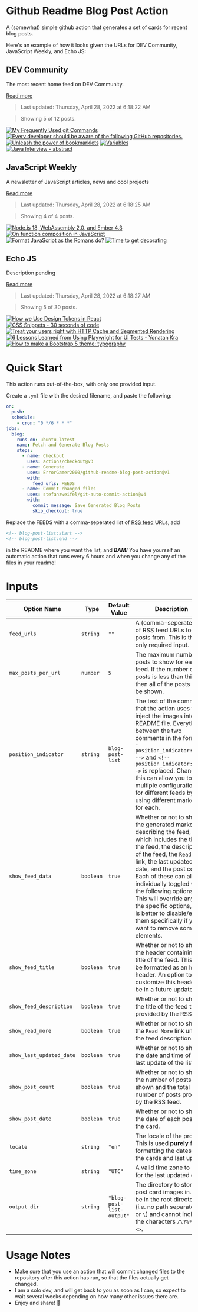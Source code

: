 # Github Readme Blog Post Action

A (somewhat) simple github action that generates a set of cards for recent blog posts.

Here's an example of how it looks given the URLs for DEV Community, JavaScript Weekly, and Echo JS:

<!-- post-list:start -->
## DEV Community

The most recent home feed on DEV Community.

[Read more](https://dev.to)
> Last updated: Thursday, April 28, 2022 at 6:18:22 AM

> Showing 5 of 12 posts.

[![My Frequently Used git Commands](https://raw.githubusercontent.com/ErrorGamer2000/github-readme-blog-post-action/main/generated_files/DEV_Community/My_Frequently_Used_git_Commands.svg)](https://dev.to/rohithv07/my-frequently-used-git-commands-3g1h)
[![Every developer should be aware of the following GitHub repositories.](https://raw.githubusercontent.com/ErrorGamer2000/github-readme-blog-post-action/main/generated_files/DEV_Community/Every_developer_should_be_aware_of_the_following_GitHub_repositories..svg)](https://dev.to/annoh_karlgusta/every-developer-should-be-aware-of-the-following-github-repositories-4hmg)
[![Unleash the power of bookmarklets](https://raw.githubusercontent.com/ErrorGamer2000/github-readme-blog-post-action/main/generated_files/DEV_Community/Unleash_the_power_of_bookmarklets.svg)](https://dev.to/amirhe/unleash-the-power-of-bookmarklets-4397)
[![Variables](https://raw.githubusercontent.com/ErrorGamer2000/github-readme-blog-post-action/main/generated_files/DEV_Community/Variables.svg)](https://dev.to/diamondkhan/variables-4pch)
[![Java Interview - abstract](https://raw.githubusercontent.com/ErrorGamer2000/github-readme-blog-post-action/main/generated_files/DEV_Community/Java_Interview_-_abstract.svg)](https://dev.to/yigi/java-interview-abstract-1e32)


## JavaScript Weekly

A newsletter of JavaScript articles, news and cool projects

[Read more](https://javascriptweekly.com/)
> Last updated: Thursday, April 28, 2022 at 6:18:25 AM

> Showing 4 of 4 posts.

[![Node.js 18, WebAssembly 2.0, and Ember 4.3](https://raw.githubusercontent.com/ErrorGamer2000/github-readme-blog-post-action/main/generated_files/JavaScript_Weekly/Node.js_18__WebAssembly_2.0__and_Ember_4.3.svg)](https://javascriptweekly.com/issues/586)
[![On function composition in JavaScript](https://raw.githubusercontent.com/ErrorGamer2000/github-readme-blog-post-action/main/generated_files/JavaScript_Weekly/On_function_composition_in_JavaScript.svg)](https://javascriptweekly.com/issues/585)
[![Format JavaScript as the Romans do?](https://raw.githubusercontent.com/ErrorGamer2000/github-readme-blog-post-action/main/generated_files/JavaScript_Weekly/Format_JavaScript_as_the_Romans_do_.svg)](https://javascriptweekly.com/issues/584)
[![Time to get decorating](https://raw.githubusercontent.com/ErrorGamer2000/github-readme-blog-post-action/main/generated_files/JavaScript_Weekly/Time_to_get_decorating.svg)](https://javascriptweekly.com/issues/583)


## Echo JS

Description pending

[Read more](
http://www.echojs.com
)
> Last updated: Thursday, April 28, 2022 at 6:18:27 AM

> Showing 5 of 30 posts.

[![How we Use Design Tokens in React](https://raw.githubusercontent.com/ErrorGamer2000/github-readme-blog-post-action/main/generated_files/_Echo_JS_/How_we_Use_Design_Tokens_in_React.svg)](https://blog.bitsrc.io/how-we-use-design-tokens-in-react-5396dd897ace)
[![CSS Snippets - 30 seconds of code](https://raw.githubusercontent.com/ErrorGamer2000/github-readme-blog-post-action/main/generated_files/_Echo_JS_/CSS_Snippets_-_30_seconds_of_code.svg)](
https://www.30secondsofcode.org/css/p/1
)
[![
Treat your users right with HTTP Cache and Segmented Rendering
](https://raw.githubusercontent.com/ErrorGamer2000/github-readme-blog-post-action/main/generated_files/_Echo_JS_/_Treat_your_users_right_with_HTTP_Cache_and_Segmented_Rendering_.svg)](
https://medium.com/me/stats/post/7a4f4761b549
)
[![6 Lessons Learned from Using Playwright for UI Tests - Yonatan Kra](https://raw.githubusercontent.com/ErrorGamer2000/github-readme-blog-post-action/main/generated_files/_Echo_JS_/6_Lessons_Learned_from_Using_Playwright_for_UI_Tests_-_Yonatan_Kra.svg)](https://yonatankra.com/6-lessons-learned-from-using-playwright/)
[![How to make a Bootstrap 5 theme: typography](https://raw.githubusercontent.com/ErrorGamer2000/github-readme-blog-post-action/main/generated_files/_Echo_JS_/How_to_make_a_Bootstrap_5_theme__typography.svg)](https://adropincalm.com/blog/how-to-make-a-bootstrap-5-theme-typography/)


<!-- post-list:end -->

# Quick Start

This action runs out-of-the-box, with only one provided input.

Create a `.yml` file with the desired filename, and paste the following:

```yml
on:
  push:
  schedule:
    - cron: "0 */6 * * *"
jobs:
  blog:
    runs-on: ubuntu-latest
    name: Fetch and Generate Blog Posts
    steps:
      - name: Checkout
        uses: actions/checkout@v3
      - name: Generate
        uses: ErrorGamer2000/github-readme-blog-post-action@v1
        with:
          feed_urls: FEEDS
      - name: Commit changed files
        uses: stefanzweifel/git-auto-commit-action@v4
        with:
          commit_message: Save Generated Blog Posts
          skip_checkout: true
```

Replace the FEEDS with a comma-seperated list of [RSS feed](https://rss.com/blog/how-do-rss-feeds-work/) URLs, add

```md
<!-- blog-post-list:start -->
<!-- blog-post-list:end -->
```

in the README where you want the list, and **_BAM!_** You have yourself an automatic action that runs every 6 hours and when you change any of the files in your readme!

# Inputs

<table>
  <thead>
    <tr>
      <th>Option Name</th>
      <th>Type</th>
      <th>Default Value</th>
      <th>Description</th>
    </tr>
  </thead>
  <tbody>
    <tr>
      <td><code>feed_urls</code></td>
      <td><code>string</code></td>
      <td><code>""</code></td>
      <td>A (comma-seperated) list of RSS feed URLs to load posts from. This is the only required input.</td>
    </tr>
    <tr>
      <td><code>max_posts_per_url</code></td>
      <td><code>number</code></td>
      <td><code>5</code></td>
      <td>The maximum number of posts to show for each feed. If the number of posts is less than this, then all of the posts will be shown.</td>
    </tr>
    <tr>
      <td><code>position_indicator</code></td>
      <td><code>string</code></td>
      <td><code>blog-post-list</code></td>
      <td>The text of the comments that the action uses to inject the images into the README file. Everything between the two comments in the form <code>&lt;!-- position_indicator:start --&gt;</code> and <code>&lt;!-- position_indicator:end --&gt;</code> is replaced. Changing this can allow you to use multiple configurations for different feeds by using different markers for each.</td>
    </tr>
    <tr>
      <td><code>show_feed_data</code></td>
      <td><code>boolean</code></td>
      <td><code>true</code></td>
      <td>Whether or not to show the generated markdown describing the feed, which includes the title of the feed, the description of the feed, the <code>Read More</code> link, the last updated date, and the post count. Each of these can also be individually toggled with the following options. This will override any of the specific options, so it is better to disable/enable them specifically if you want to remove some elements.</td>
    </tr>
    <tr>
      <td><code>show_feed_title</code></td>
      <td><code>boolean</code></td>
      <td><code>true</code></td>
      <td>Whether or not to show the header containing the title of the feed. This will be formatted as an <code>h2</code> header. An option to customize this header will be in a future update.</td>
    </tr>
    <tr>
      <td><code>show_feed_description</code></td>
      <td><code>boolean</code></td>
      <td><code>true</code></td>
      <td>Whether or not to show the title of the feed that is provided by the RSS feed.</td>
    </tr>
    <tr>
      <td><code>show_read_more</code></td>
      <td><code>boolean</code></td>
      <td><code>true</code></td>
      <td>Whether or not to show the <code>Read More</code> link under the feed description.</td>
    </tr>
    <tr>
      <td><code>show_last_updated_date</code></td>
      <td><code>boolean</code></td>
      <td><code>true</code></td>
      <td>Whether or not to show the date and time of the last update of the list.</td>
    </tr>
    <tr>
      <td><code>show_post_count</code></td>
      <td><code>boolean</code></td>
      <td><code>true</code></td>
      <td>Whether or not to show the number of posts shown and the total number of posts provided by the RSS feed.</td>
    </tr>
    <tr>
      <td><code>show_post_date</code></td>
      <td><code>boolean</code></td>
      <td><code>true</code></td>
      <td>Whether or not to show the date of each post on the card.</td>
    </tr>
    <tr>
      <td><code>locale</code></td>
      <td><code>string</code></td>
      <td><code>"en"</code></td>
      <td>The locale of the project. This is used <strong>purely</strong> for formatting the dates of the cards and last update.</td>
    </tr>
    <tr>
      <td><code>time_zone</code></td>
      <td><code>string</code></td>
      <td><code>"UTC"</code></td>
      <td>A valid time zone to use for the last updated date.</td>
    </tr>
    <tr>
      <td><code>output_dir</code></td>
      <td><code>string</code></td>
      <td><code>"blog-post-list-output"</code></td>
      <td>The directory to store the post card images in. Must be in the root directory (i.e. no path separators <code>/</code> or <code>\</code>) and cannot include the characters <code>/\?%*:|"&lt;&gt;</code>.</td>
    </tr>
<!--
    <tr>
      <td><code></code></td>
      <td><cde></cde></td>
      <td><code></code></td>
      <td></td>
    </tr>
-->
  </tbody>
</table>

# Usage Notes

- Make sure that you use an action that will commit changed files to the repository after this action has run, so that the files actually get changed.
- I am a solo dev, and will get back to you as soon as I can, so expect to wait several weeks depending on how many other issues there are.
- Enjoy and share! 🤗
